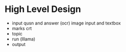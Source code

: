 # High Level Design
- input qusn and answer (ocr) image input and textbox
- marks crt
- topic
- run (lllama)
- output